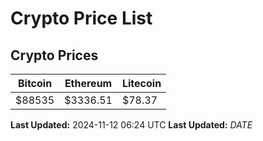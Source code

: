 # Crypto Price List

## Crypto Prices
| Bitcoin | Ethereum | Litecoin |
| ------- | -------- | -------- |
| $88535 | $3336.51 | $78.37 |
**Last Updated:** 2024-11-12 06:24 UTC
**Last Updated:** $DATE$
